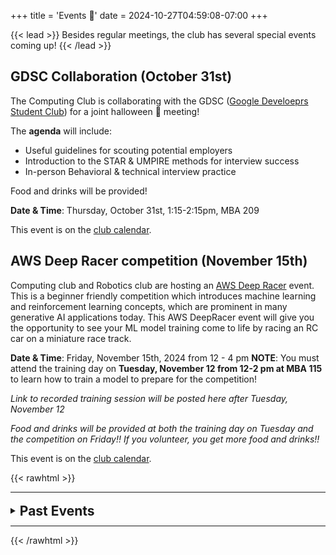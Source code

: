 +++
title = 'Events 🎂'
date = 2024-10-27T04:59:08-07:00
+++

{{< lead >}}
Besides regular meetings, the club has several special events coming up!
{{< /lead >}}

## GDSC Collaboration (October 31st)

The Computing Club is collaborating with the GDSC ([Google Develoeprs Student Club](https://developers.google.com/community/gdsc)) for a joint halloween 🎃 meeting!

The **agenda** will include:

- Useful guidelines for scouting potential employers
- Introduction to the STAR & UMPIRE methods for interview success
- In-person Behavioral & technical interview practice

Food and drinks will be provided!

**Date & Time**: Thursday, October 31st, 1:15-2:15pm, MBA 209

This event is on the [club calendar](https://calendar.google.com/calendar/u/0?cid=MTZmMjk0YjY3NTc3NTA2NjQ3MDJkZjk0NjhhY2U1MmYyNTNlYTdjNTQxNjY0NjZiZjhhNWY0MTNjYjdiMTIzN0Bncm91cC5jYWxlbmRhci5nb29nbGUuY29t).


## AWS Deep Racer competition (November 15th)

Computing club and Robotics club are hosting an [AWS Deep Racer](https://aws.amazon.com/deepracer/) event. This is a beginner friendly competition which introduces machine learning and reinforcement learning concepts, which are prominent in many generative AI applications today. This AWS DeepRacer event will give you the opportunity to see your ML model training come to life by racing an RC car on a miniature race track.

**Date & Time**: Friday, November 15th, 2024 from 12 - 4 pm
**NOTE**: You must attend the training day on __**Tuesday, November 12 from 12-2 pm at MBA 115**__ to learn how to train a model to prepare for the competition!

_Link to recorded training session will be posted here after Tuesday, November 12_

_Food and drinks will be provided at both the training day on Tuesday and the competition on Friday!! If you volunteer, you get more food and drinks!!_

This event is on the [club calendar](https://calendar.google.com/calendar/u/0?cid=MTZmMjk0YjY3NTc3NTA2NjQ3MDJkZjk0NjhhY2U1MmYyNTNlYTdjNTQxNjY0NjZiZjhhNWY0MTNjYjdiMTIzN0Bncm91cC5jYWxlbmRhci5nb29nbGUuY29t).

{{< rawhtml >}}
<hr />
<details>
<summary><h2 style="display: inline; position: relative; top: 3px;">Past Events</h2></summary>
{{< /rawhtml >}}

## Cerebral Hacks (October 2024)

Club members will be attending [Cerebral Beach Hacks](https://hack.cerebralbeach.com) to hack on code related to AI. Hackathon and AI experience not required.

**Date & Time**: October 12-13th @ Santa Monica


{{< rawhtml >}}
</details>
<hr />
{{< /rawhtml >}}
